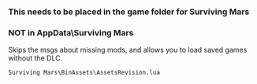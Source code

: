 ### This needs to be placed in the game folder for Surviving Mars
### NOT in AppData\Surviving Mars

Skips the msgs about missing mods, and allows you to load saved games without the DLC.

```
Surviving Mars\BinAssets\AssetsRevision.lua
```